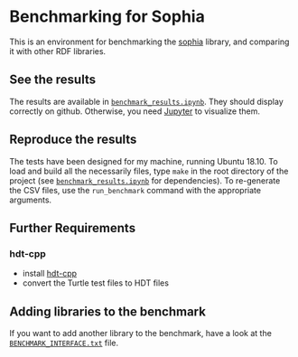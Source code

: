 # Benchmarking for Sophia

This is an environment for benchmarking the [sophia] library,
and comparing it with other RDF libraries.

[sophia]: https://github.com/pchampin/sophia_rs

## See the results

The results are available in [`benchmark_results.ipynb`](./benchmark_results.ipynb).
They should display correctly on github.
Otherwise, you need [Jupyter](http://jupyter.org/) to visualize them.

## Reproduce the results

The tests have been designed for my machine, running Ubuntu 18.10.
To load and build all the necessarily files,
type `make` in the root directory of the project
(see [`benchmark_results.ipynb`](./benchmark_results.ipynb) for dependencies).
To re-generate the CSV files,
use the `run_benchmark` command with the appropriate arguments.

## Further Requirements

### hdt-cpp

* install [hdt-cpp](https://github.com/rdfhdt/hdt-cpp)
* convert the Turtle test files to HDT files

## Adding libraries to the benchmark

If you want to add another library to the benchmark,
have a look at the [`BENCHMARK_INTERFACE.txt`](./BENCHMARK_INTERFACE.txt) file.
